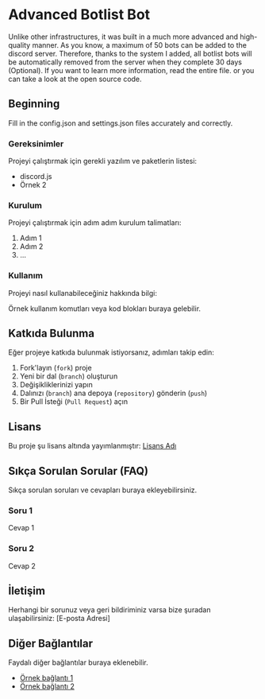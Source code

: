 # Advanced Botlist Bot 

Unlike other infrastructures, it was built in a much more advanced and high-quality manner. As you know, a maximum of 50 bots can be added to the discord server. Therefore, thanks to the system I added, all botlist bots will be automatically removed from the server when they complete 30 days (Optional). If you want to learn more information, read the entire file. or you can take a look at the open source code.

## Beginning

Fill in the config.json and settings.json files accurately and correctly.

### Gereksinimler

Projeyi çalıştırmak için gerekli yazılım ve paketlerin listesi:

- discord.js
- Örnek 2

### Kurulum

Projeyi çalıştırmak için adım adım kurulum talimatları:

1. Adım 1
2. Adım 2
3. ...

### Kullanım

Projeyi nasıl kullanabileceğiniz hakkında bilgi:

Örnek kullanım komutları veya kod blokları buraya gelebilir.

## Katkıda Bulunma

Eğer projeye katkıda bulunmak istiyorsanız, adımları takip edin:

1. Fork'layın (`fork`) proje
2. Yeni bir dal (`branch`) oluşturun
3. Değişikliklerinizi yapın
4. Dalınızı (`branch`) ana depoya (`repository`) gönderin (`push`)
5. Bir Pull İsteği (`Pull Request`) açın

## Lisans

Bu proje şu lisans altında yayımlanmıştır: [Lisans Adı](URL)

## Sıkça Sorulan Sorular (FAQ)

Sıkça sorulan soruları ve cevapları buraya ekleyebilirsiniz.

### Soru 1

Cevap 1

### Soru 2

Cevap 2

## İletişim

Herhangi bir sorunuz veya geri bildiriminiz varsa bize şuradan ulaşabilirsiniz: [E-posta Adresi]

## Diğer Bağlantılar

Faydalı diğer bağlantılar buraya eklenebilir.

- [Örnek bağlantı 1](URL)
- [Örnek bağlantı 2](URL)
